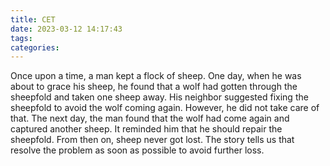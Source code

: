 ```yaml
---
title: CET
date: 2023-03-12 14:17:43
tags:
categories:
---
```




Once upon a time, a man kept a flock of sheep. One day, when he was about to grace his sheep, he found that a wolf had gotten through the sheepfold and taken one sheep away. 
	His neighbor suggested fixing the sheepfold to avoid the wolf coming again. However, he did not take care of that.
	The next day, the man found that the wolf had come again and captured another sheep. It reminded him that he should repair the sheepfold. From then on, sheep never got lost. 
	The story tells us that resolve the problem as soon as possible to avoid further loss.